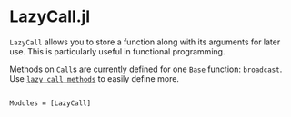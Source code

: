 # LazyCall.jl

`LazyCall` allows you to store a function along with its arguments for later use.
This is particularly useful in functional programming.

Methods on `Call`s are currently defined for one `Base` function: `broadcast`.
Use [`lazy_call_methods`](@ref) to easily define more.

```@index
```

```@autodocs
Modules = [LazyCall]
```
